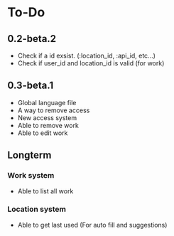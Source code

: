 # To-Do

## 0.2-beta.2
 - Check if a id exsist. (:location_id, :api_id, etc...)
 - Check if user_id and location_id is valid (for work)

## 0.3-beta.1
 - Global language file
 - A way to remove access
 - New access system
 - Able to remove work
 - Able to edit work

## Longterm

### Work system
 - Able to list all work

### Location system

  - Able to get last used (For auto fill and suggestions)